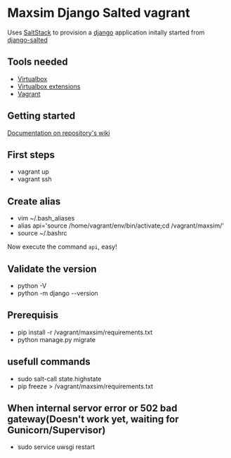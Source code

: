 # Maxsim Django Salted vagrant

Uses [SaltStack] to provision a [django] application initally started from [django-salted]

## Tools needed

- [Virtualbox]
- [Virtualbox extensions]
- [Vagrant]

## Getting started

[Documentation on repository's wiki]

[SaltStack]: http://saltstack.com/community.html
[Virtualbox]: https://www.virtualbox.org/
[Virtualbox extensions]: https://www.virtualbox.org/wiki/Downloads
[Vagrant]: http://www.vagrantup.com/
[django]: https://docs.djangoproject.com
[django-salted]: https://github.com/wunki/django-salted/
[Documentation on repository's wiki]: https://github.com/WEGOTRADE/vagrant/wiki

## First steps

- vagrant up
- vagrant ssh

## Create alias
- vim ~/.bash_aliases
- alias api='source /home/vagrant/env/bin/activate;cd /vagrant/maxsim/'
- source ~/.bashrc

Now execute the command `api`, easy!

## Validate the version

- python -V
- python -m django --version

## Prerequisis

- pip install -r /vagrant/maxsim/requirements.txt
- python manage.py migrate

## usefull commands

- sudo salt-call state.highstate
- pip freeze > /vagrant/maxsim/requirements.txt

## When internal servor error or 502 bad gateway(Doesn't work yet, waiting for Gunicorn/Supervisor)

- sudo service uwsgi restart
